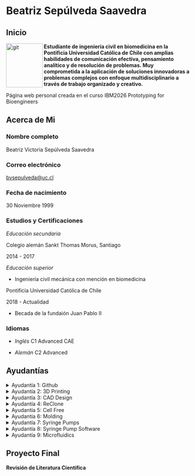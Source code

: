 # Beatriz Sepúlveda Saavedra

## Inicio
<img align="left" width="100" height="120" alt="git" src="https://uc36f16c9999fe66dbc6df53ad19.previews.dropboxusercontent.com/p/thumb/AB23fc-Ep6U2KTh0z0pilArgnFpj3ZYfnq1vBM9nFeUSriOZh3kXiX0A-HwmnchadGM_XZ8-mQHED_pFymKfBgkC1foDlTtaAf_3XVUlW2mdnFff7ZvJRJH2s8_VyQ992XYaOV4ak8HVVt1fTQA0Mm0o6Jkd8Yw4qccok8zEKA9eUJMJTvndAcuNDIzTChaizm2smYIhRsMrgyLT1BZQuIhSiGyPykOUPhB3l4H2PMODezu0xbnon92NM5ZTJ1OHJMx9HuuEvznLFxGsnIFFSRgSJ_Kjzh12c3qJ3WyY9Tff1erhz076Y4zCbKE00MVjh2XbhRES6HmKal11RWPipmjmtB3K6Yg3wkEayY_e69mkp0Qvt96X3Oata5ZSAXGJzAofGbNubxq3zNHrqlEtxzQSMpHYge5LaGPo75E5S-XJYbsnAsUaXqNusb_xlJVuy04OJXK29TaD4MDoojaSYLMjcVLdsehUSPiHaSkPSMSFtw/p.jpeg">

**Estudiante de ingeniería civil en biomedicina en la Pontificia Universidad Católica de Chile con amplias habilidades de comunicación efectiva, pensamiento analítico y de resolución de problemas. Muy comprometida a la aplicación de soluciones innovadoras a problemas complejos con enfoque multidisciplinario a través de trabajo organizado y creativo.**

Página web personal creada en el curso IBM2026 Prototyping for Bioengineers

## Acerca de Mi
### Nombre completo
Beatriz Victoria Sepúlveda Saavedra

### Correo electrónico
<bvsepulveda@uc.cl>

### Fecha de nacimiento
30 Noviembre 1999

### Estudios y Certificaciones
*Educación secundaria*

Colegio alemán Sankt Thomas Morus, Santiago 

2014 - 2017

*Educación superior*

* Ingeniería civil mecánica con mención en biomedicina

Pontificia Universidad Católica de Chile

2018 - Actualidad

* Becada de la fundaión Juan Pablo II

### Idiomas

* *Inglés* C1 Advanced CAE

* *Alemán* C2 Advanced


## Ayudantías
<details>
<summary>Ayudantía 1: Github</summary>
  <img align="left" width="120" height="100" alt="github" src="https://www.oomnitza.com/wp-content/uploads/2022/06/github-logo-300x300.png">
  
**GitHub** es la plataforma más grande para los repositorios de Git y es el punto central de colaboración para millones de desarrolladores y proyectos. Un gran porcentaje de todos los repositorios de Git están alojados en GitHub, y muchos proyectos de código abierto lo utilizan para el alojamiento de Git, el seguimiento de problemas, la revisión de código y otras cosas
  
GitHub: <https://github.com/bvsepulv/bvsepulv.github.io/files/11107020/2023-03-16.Clase.4.GitHub.pdf>


</details>

<details>
<summary>Ayudantía 2: 3D Printing</summary>
  <img align="left" width="120" height="100" alt="printing" src="https://ugc.futurelearn.com/uploads/images/84/e7/large_hero_84e75fcd-2d69-46d8-b5ad-8e446a29797b.png">

La **impresión 3D** es una de tecnología de fabricación por adición donde un objeto tridimensional es creado mediante la superposición de capas sucesivas de material. Las impresoras 3D son por lo general más rápidas, más baratas y fáciles de usar, pero, están sometidas a un compromiso entre su precio de adquisición y la tolerancia en las medidas de los objetos producidos
  
Impresion 3D: <https://github.com/bvsepulv/bvsepulv.github.io/files/11107021/2023-03-23.Clase.6.Impresion.3D.pdf>

</details>

<details>
<summary>Ayudantía 3: CAD Design</summary>
  Pronto

</details>

<details>
<summary>Ayudantía 4: ReClone</summary>
  Pronto

</details>

<details>
<summary>Ayudantía 5: Cell Free</summary>
  Pronto

</details>

<details>
<summary>Ayudantía 6: Molding</summary>
  Pronto

</details>

<details>
<summary>Ayudantía 7: Syringe Pumps</summary>
  Pronto

</details>

<details>
<summary>Ayudantía 8: Syringe Pump Software</summary>
  Pronto

</details>

<details>
<summary>Ayudantía 9: Microfluidics</summary>
  Pronto

</details>


## Proyecto Final
**Revisión de Literatura Científica**


